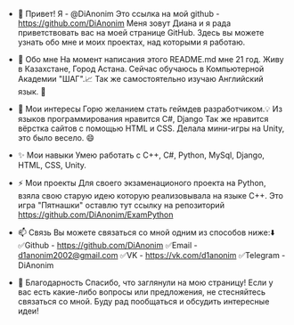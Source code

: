 - 👋 Привет! Я - @DiAnonim
Это ссылка на мой github - https://github.com/DiAnonim
Меня зовут Диана и я рада приветствовать вас на моей странице GitHub.
Здесь вы можете узнать обо мне и моих проектах, над которыми я работаю.

- 🌱 Обо мне
На момент написания этого README.md мне 21 год.
Живу в Казахстане, Город Астана.
Сейчас обучаюсь в Компьютерной Академии "ШАГ".:chart_with_upwards_trend:
Так же самостоятельно изучаю Английский язык. :monocle_face:

- 👀 Мои интересы
Горю желанием стать геймдев разработчиком.:bulb: 
Из языков программирования нравится C#, Django
Так же нравится вёрстка сайтов с помощью HTML и CSS.
Делала мини-игры на Unity, это было весело. 😄

- :sparkles: Мои навыки
Умею работать c C++, C#, Python, MySql, Django, HTML, CSS, Unity.

- ⚡ Мои проекты
Для своего экзаменационого проекта на Python, взяла свою старую идею которую реализовывала на языке С++.
Это игра "Пятнашки" оставлю тут ссылку на репозиторий https://github.com/DiAnonim/ExamPython

- 📫 Связь
Вы можете связаться со мной одним из способов ниже::arrow_down:
✅Github - https://github.com/DiAnonim
✅Email - d1anonim2002@gmail.com
✅VK - https://vk.com/d1anonim
✅Telegram - DiAnonim

- :memo: Благодарность
Спасибо, что заглянули на мою страницу! 
Если у вас есть какие-либо вопросы или предложения, не стесняйтесь связаться со мной.
Буду рад пообщаться и обсудить интересные идеи!
